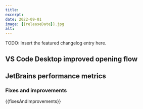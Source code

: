 ```yaml
---
title: 
excerpt:
date: 2022-09-01
image: {{releaseDate}}.jpg
alt:
---
```


<script>
  import Contributors from "$lib/components/changelog/contributors.svelte";
</script>

TODO: Insert the featured changelog entry here.

<p><Contributors usernames="" /></p>

## VS Code Desktop improved opening flow

<!-- TODO: -->

## JetBrains performance metrics

<!-- TODO: -->

### Fixes and improvements

{{fixesAndImprovements}}
